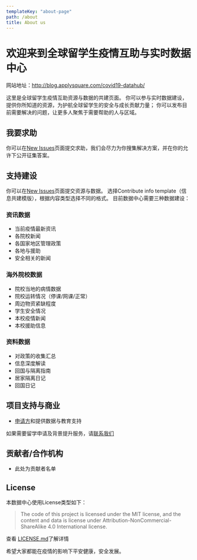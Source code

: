 ```yaml
---
templateKey: "about-page"
path: /about
title: About us
---
```


# 欢迎来到全球留学生疫情互助与实时数据中心
网站地址：http://blog.applysquare.com/covid19-datahub/

这里是全球留学生疫情互助资源与数据的共建页面。
你可以参与实时数据建设，提供你所知道的资源，为护航全球留学生的安全与成长贡献力量；
你可以发布目前需要解决的问题，让更多人聚焦于需要帮助的人与区域。

## 我要求助

你可以在[New Issues](https://github.com/applysquare/covid19-datahub/issues/new/choose)页面提交求助，我们会尽力为你搜集解决方案，并在你的允许下公开征集答案。

## 支持建设

你可以在[New Issues](https://github.com/applysquare/covid19-datahub/issues/new/choose)页面提交资源与数据。
选择Contribute info template（信息共建模版），根据内容类型选择不同的格式。
目前数据中心需要三种数据建设：

### 资讯数据

- 当前疫情最新资讯
- 各院校新闻
- 各国家地区管理政策
- 各地与援助
- 安全相关的新闻

### 海外院校数据

- 院校当地的病情数据
- 院校运转情况（停课/网课/正常）
- 周边物资紧缺程度
- 学生安全情况
- 本校疫情新闻
- 本校援助信息

### 资料数据

- 对政策的收集汇总
- 信息深度解读
- 回国与隔离指南
- 居家隔离日记
- 回国日记

## 项目支持与商业

- [申请方](http://www.applysquare.com)和提供数据与教育支持

如果需要留学申请及背景提升服务，请[联系我们](http://www.applysquare.com)

## 贡献者/合作机构
- 此处为贡献者名单

## License

本数据中心使用License类型如下：
> The code of this project is licensed under the MIT license, and
> the content and data is license under Attribution-NonCommercial-ShareAlike 
> 4.0 International license.

查看 [LICENSE.md](https://github.com/applysquare/covid19-datahub/blob/master/LICENSE)了解详情

希望大家都能在疫情的影响下平安健康，安全发展。
